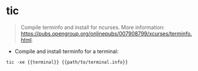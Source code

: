 # tic

> Compile terminfo and install for ncurses.
> More information: <https://pubs.opengroup.org/onlinepubs/007908799/xcurses/terminfo.html>.

- Compile and install terminfo for a terminal:

`tic -xe {{terminal}} {{path/to/terminal.info}}`

